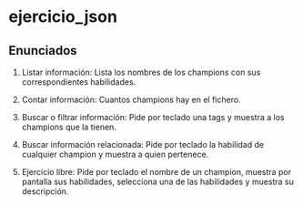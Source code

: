 # ejercicio_json

## Enunciados

1. Listar información: Lista los nombres de los champions con sus correspondientes habilidades.

2. Contar información: Cuantos champions hay en el fichero.

3. Buscar o filtrar información: Pide por teclado una tags y muestra a los champions que la tienen.

4. Buscar información relacionada: Pide por teclado la habilidad de cualquier champion y muestra a quien pertenece.

5. Ejercicio libre: Pide por teclado el nombre de un champion, muestra por pantalla sus habilidades, selecciona una de las habilidades y muestra su descripción.